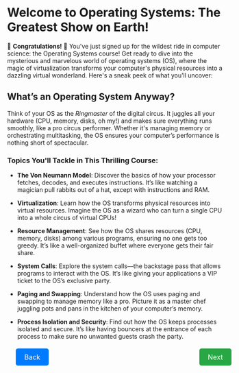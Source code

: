 # Welcome to Operating Systems: The Greatest Show on Earth!

🎉 **Congratulations!** 🎉 You've just signed up for the wildest ride in computer science: the Operating Systems course! Get ready to dive into the mysterious and marvelous world of operating systems (OS), where the magic of virtualization transforms your computer's physical resources into a dazzling virtual wonderland. Here's a sneak peek of what you'll uncover:

## What’s an Operating System Anyway?

Think of your OS as the *Ringmaster* of the digital circus. It juggles all your hardware (CPU, memory, disks, oh my!) and makes sure everything runs smoothly, like a pro circus performer. Whether it's managing memory or orchestrating multitasking, the OS ensures your computer’s performance is nothing short of spectacular. 

### **Topics You'll Tackle in This Thrilling Course:**

- **The Von Neumann Model**: Discover the basics of how your processor fetches, decodes, and executes instructions. It’s like watching a magician pull rabbits out of a hat, except with instructions and RAM.
  
- **Virtualization**: Learn how the OS transforms physical resources into virtual resources. Imagine the OS as a wizard who can turn a single CPU into a whole circus of virtual CPUs!

- **Resource Management**: See how the OS shares resources (CPU, memory, disks) among various programs, ensuring no one gets too greedy. It’s like a well-organized buffet where everyone gets their fair share.

- **System Calls**: Explore the system calls—the backstage pass that allows programs to interact with the OS. It’s like giving your applications a VIP ticket to the OS’s exclusive party.

- **Paging and Swapping**: Understand how the OS uses paging and swapping to manage memory like a pro. Picture it as a master chef juggling pots and pans in the kitchen of your computer’s memory.

- **Process Isolation and Security**: Find out how the OS keeps processes isolated and secure. It’s like having bouncers at the entrance of each process to make sure no unwanted guests crash the party.


<div style="display: flex; justify-content: space-between; width: 100%;  margin: 20px;">
  <a href="" style="padding: 10px 20px; font-size: 16px; color: #fff; background-color: #007bff; text-align: center; text-decoration: none; border-radius: 5px;">Back</a>
  <a href="2-CPUVirtualize.md" style="padding: 10px 20px; font-size: 16px; color: #fff; background-color: #28a745; text-align: center; text-decoration: none; border-radius: 5px;">Next</a>
</div>
